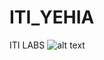# ITI_YEHIA
ITI LABS
![alt text](https://www.google.com/imgres?imgurl=https%3A%2F%2Fplay-lh.googleusercontent.com%2FPCpXdqvUWfCW1mXhH1Y_98yBpgsWxuTSTofy3NGMo9yBTATDyzVkqU580bfSln50bFU&imgrefurl=https%3A%2F%2Fplay.google.com%2Fstore%2Fapps%2Fdetails%3Fid%3Dcom.github.android%26hl%3Dar%26gl%3DUS&tbnid=9r1XlBMbu-wI3M&vet=12ahUKEwi22brArK70AhXR34UKHTlTDvYQMygAegUIARDJAQ..i&docid=jfvxy9jOkQg09M&w=512&h=512&q=github&ved=2ahUKEwi22brArK70AhXR34UKHTlTDvYQMygAegUIARDJAQ)
